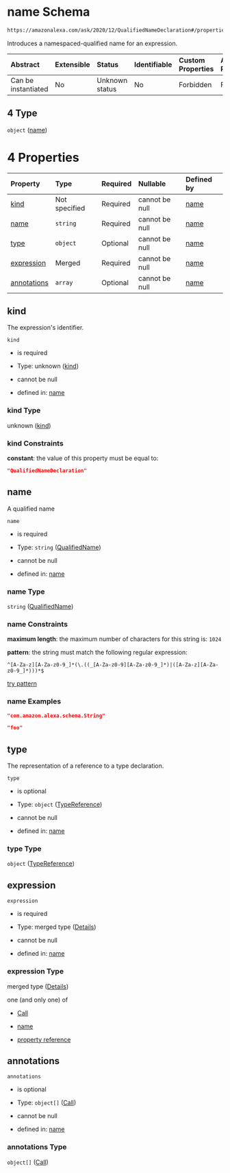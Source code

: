# name Schema

```txt
https://amazonalexa.com/ask/2020/12/QualifiedNameDeclaration#/properties/expressions/items/oneOf/4
```

Introduces a namespaced-qualified name for an expression.

| Abstract            | Extensible | Status         | Identifiable | Custom Properties | Additional Properties | Access Restrictions | Defined In                                                       |
| :------------------ | :--------- | :------------- | :----------- | :---------------- | :-------------------- | :------------------ | :--------------------------------------------------------------- |
| Can be instantiated | No         | Unknown status | No           | Forbidden         | Forbidden             | none                | [Module.json*](../../schemas/Module.json "open original schema") |

## 4 Type

`object` ([name](module-properties-expressions-items-oneof-name.md))

# 4 Properties

| Property                    | Type          | Required | Nullable       | Defined by                                                                                                                                        |
| :-------------------------- | :------------ | :------- | :------------- | :------------------------------------------------------------------------------------------------------------------------------------------------ |
| [kind](#kind)               | Not specified | Required | cannot be null | [name](qualifiednamedeclaration-properties-kind.md "https://amazonalexa.com/ask/2020/12/QualifiedNameDeclaration#/properties/kind")               |
| [name](#name)               | `string`      | Required | cannot be null | [name](actiondeclaration-properties-qualifiedname.md "https://amazonalexa.com/ask/2020/12/QualifiedName#/properties/name")                        |
| [type](#type)               | `object`      | Optional | cannot be null | [name](actiondeclaration-properties-typereference.md "https://amazonalexa.com/ask/2020/12/TypeReference#/properties/type")                        |
| [expression](#expression)   | Merged        | Required | cannot be null | [name](qualifiednamedeclaration-properties-expression.md "https://amazonalexa.com/ask/2020/12/QualifiedNameDeclaration#/properties/expression")   |
| [annotations](#annotations) | `array`       | Optional | cannot be null | [name](qualifiednamedeclaration-properties-annotations.md "https://amazonalexa.com/ask/2020/12/QualifiedNameDeclaration#/properties/annotations") |

## kind

The expression's identifier.

`kind`

*   is required

*   Type: unknown ([kind](qualifiednamedeclaration-properties-kind.md))

*   cannot be null

*   defined in: [name](qualifiednamedeclaration-properties-kind.md "https://amazonalexa.com/ask/2020/12/QualifiedNameDeclaration#/properties/kind")

### kind Type

unknown ([kind](qualifiednamedeclaration-properties-kind.md))

### kind Constraints

**constant**: the value of this property must be equal to:

```json
"QualifiedNameDeclaration"
```

## name

A qualified name

`name`

*   is required

*   Type: `string` ([QualifiedName](actiondeclaration-properties-qualifiedname.md))

*   cannot be null

*   defined in: [name](actiondeclaration-properties-qualifiedname.md "https://amazonalexa.com/ask/2020/12/QualifiedName#/properties/name")

### name Type

`string` ([QualifiedName](actiondeclaration-properties-qualifiedname.md))

### name Constraints

**maximum length**: the maximum number of characters for this string is: `1024`

**pattern**: the string must match the following regular expression: 

```regexp
^[A-Za-z][A-Za-z0-9_]*(\.((_[A-Za-z0-9][A-Za-z0-9_]*)|([A-Za-z][A-Za-z0-9_]*)))*$
```

[try pattern](https://regexr.com/?expression=%5E%5BA-Za-z%5D%5BA-Za-z0-9\_%5D\*\(%5C.\(\(\_%5BA-Za-z0-9%5D%5BA-Za-z0-9\_%5D\*\)%7C\(%5BA-Za-z%5D%5BA-Za-z0-9\_%5D\*\)\)\)\*%24 "try regular expression with regexr.com")

### name Examples

```json
"com.amazon.alexa.schema.String"
```

```json
"foo"
```

## type

The representation of a reference to a type declaration.

`type`

*   is optional

*   Type: `object` ([TypeReference](actiondeclaration-properties-typereference.md))

*   cannot be null

*   defined in: [name](actiondeclaration-properties-typereference.md "https://amazonalexa.com/ask/2020/12/TypeReference#/properties/type")

### type Type

`object` ([TypeReference](actiondeclaration-properties-typereference.md))

## expression



`expression`

*   is required

*   Type: merged type ([Details](qualifiednamedeclaration-properties-expression.md))

*   cannot be null

*   defined in: [name](qualifiednamedeclaration-properties-expression.md "https://amazonalexa.com/ask/2020/12/QualifiedNameDeclaration#/properties/expression")

### expression Type

merged type ([Details](qualifiednamedeclaration-properties-expression.md))

one (and only one) of

*   [Call](actiondeclaration-properties-annotations-call.md "check type definition")

*   [name](arguments-definitions-arg-expression-oneof-name.md "check type definition")

*   [property reference](arguments-definitions-arg-expression-oneof-property-reference.md "check type definition")

## annotations



`annotations`

*   is optional

*   Type: `object[]` ([Call](actiondeclaration-properties-annotations-call.md))

*   cannot be null

*   defined in: [name](qualifiednamedeclaration-properties-annotations.md "https://amazonalexa.com/ask/2020/12/QualifiedNameDeclaration#/properties/annotations")

### annotations Type

`object[]` ([Call](actiondeclaration-properties-annotations-call.md))
